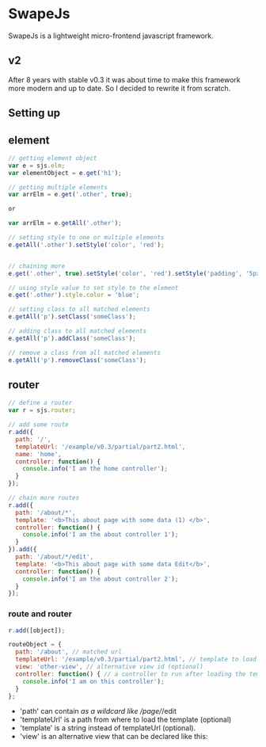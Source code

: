 # SwapeJs

SwapeJs is a lightweight micro-frontend javascript framework.

## v2

After 8 years with stable v0.3 it was about time to make this framework
more modern and up to date. So I decided to rewrite it from scratch.

## Setting up




## element

```javascript
// getting element object
var e = sjs.elm;
var elementObject = e.get('h1');

// getting multiple elements
var arrElm = e.get('.other', true);

or

var arrElm = e.getAll('.other');

// setting style to one or multiple elements
e.getAll('.other').setStyle('color', 'red');


// chaining more
e.get('.other', true).setStyle('color', 'red').setStyle('padding', '5px').setStyle('margin', '5px');

// using style value to set style to the element
e.get('.other').style.color = 'blue';

// setting class to all matched elements
e.getAll('p').setClass('someClass');

// adding class to all matched elements
e.getAll('p').addClass('someClass');

// remove a class from all matched elements
e.getAll('p').removeClass('someClass');
```

## router

```javascript
// define a router
var r = sjs.router;

// add some route
r.add({
  path: '/',
  templateUrl: '/example/v0.3/partial/part2.html',
  name: 'home',
  controller: function() {
    console.info('I am the home controller');
  }
});

// chain more routes
r.add({
  path: '/about/*',
  template: '<b>This about page with some data (1) </b>',
  controller: function() {
    console.info('I am the about controller 1');
  }
}).add({
  path: '/about/*/edit',
  template: '<b>This about page with some data Edit</b>',
  controller: function() {
    console.info('I am the about controller 2');
  }
});
```

### route and router

```javascript
r.add([object]);

routeObject = {
  path: '/about', // matched url
  templateUrl: '/example/v0.3/partial/part2.html', // template to load (optional)
  view: 'other-view', // alternative view id (optional)
  controller: function() { // a controller to run after loading the template
    console.info('I am on this controller');
  }
};
```

- 'path' can contain _as a wildcard like /page/_/edit
- 'templateUrl' is a path from where to load the template (optional)
- 'template' is a string instead of templateUrl (optional).
- 'view' is an alternative view that can be declared like this:
